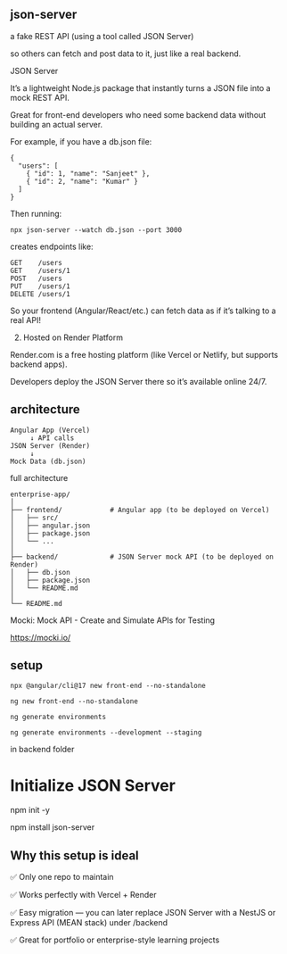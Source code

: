 ## json-server

a fake REST API (using a tool called JSON Server)

so others can fetch and post data to it, just like a real backend.

JSON Server

It’s a lightweight Node.js package that instantly turns a JSON file into a mock REST API.

Great for front-end developers who need some backend data without building an actual server.

For example, if you have a db.json file:
```
{
  "users": [
    { "id": 1, "name": "Sanjeet" },
    { "id": 2, "name": "Kumar" }
  ]
}
```
Then running:
```
npx json-server --watch db.json --port 3000
```
creates endpoints like:
```
GET    /users
GET    /users/1
POST   /users
PUT    /users/1
DELETE /users/1
```
So your frontend (Angular/React/etc.) can fetch data as if it’s talking to a real API!

2. Hosted on Render Platform

Render.com
 is a free hosting platform (like Vercel or Netlify, but supports backend apps).

Developers deploy the JSON Server there so it’s available online 24/7.

## architecture
```
Angular App (Vercel)
     ↓ API calls
JSON Server (Render)
     ↓
Mock Data (db.json)
```

full architecture
```
enterprise-app/
│
├── frontend/            # Angular app (to be deployed on Vercel)
│   ├── src/
│   ├── angular.json
│   ├── package.json
│   └── ...
│
├── backend/             # JSON Server mock API (to be deployed on Render)
│   ├── db.json
│   ├── package.json
│   └── README.md
│
└── README.md

```
Mocki: Mock API - Create and Simulate APIs for Testing

https://mocki.io/

## setup

```
npx @angular/cli@17 new front-end --no-standalone

ng new front-end --no-standalone

ng generate environments

ng generate environments --development --staging
```

in backend folder

# Initialize JSON Server
npm init -y

npm install json-server

## Why this setup is ideal

✅ Only one repo to maintain

✅ Works perfectly with Vercel + Render

✅ Easy migration — you can later replace JSON Server with a NestJS or Express API (MEAN stack) under /backend

✅ Great for portfolio or enterprise-style learning projects